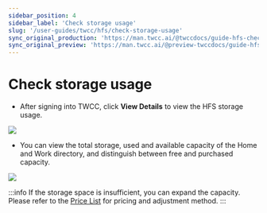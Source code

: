 ```yaml
---
sidebar_position: 4
sidebar_label: 'Check storage usage'
slug: '/user-guides/twcc/hfs/check-storage-usage'
sync_original_production: 'https://man.twcc.ai/@twccdocs/guide-hfs-check-storage-usage-zh' 
sync_original_preview: 'https://man.twcc.ai/@preview-twccdocs/guide-hfs-check-storage-usage-zh'
---
```


# Check storage usage

- After signing into TWCC, click **View Details** to view the HFS storage usage.

![](https://cos.twcc.ai/SYS-MANUAL/uploads/upload_da9e8e4956f958fc1ad77c0fd1d86e5e.png)

- You can view the total storage, used and available capacity of the Home and Work directory, and distinguish between free and purchased capacity.

![](https://cos.twcc.ai/SYS-MANUAL/uploads/upload_039830c8fab11b73cd5f1db21a35bf8b.png)


:::info
If the storage space is insufficient, you can expand the capacity. Please refer to the [<ins>Price List</ins>](/docs/pricing.mdx#hyper-file-system-hfss) for pricing and adjustment method.
:::
